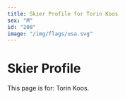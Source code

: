 ```yaml
---
title: Skier Profile for Torin Koos
sex: "M"
id: "208"
image: "/img/flags/usa.svg" 
---
```


# Skier Profile

This page is for: Torin Koos.
    